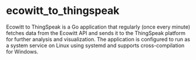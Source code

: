 # ecowitt_to_thingspeak
Ecowitt to ThingSpeak is a Go application that regularly (once every minute) fetches data from the Ecowitt API and sends it to the ThingSpeak platform for further analysis and visualization. The application is configured to run as a system service on Linux using systemd and supports cross-compilation for Windows.
